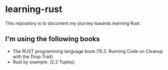 # learning-rust

This repository is to document my journey towards learning Rust

## I'm using the following books

* The RUST programming language book (15.3. Running Code on Cleanup with the Drop Trait)
* Rust by example. (2.2 Tuples)
